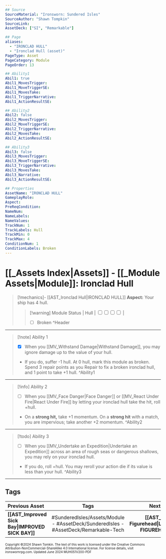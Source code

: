 ```yaml
---
## Source
SourceMaterial: "Ironsworn: Sundered Isles"
SourceAuthor: "Shawn Tompkin"
SourceLink: 
AssetDeck: ["SI", "Remarkable"]

## Page
aliases:
  - "IRONCLAD HULL"
  - "Ironclad Hull (asset)"
PageType: Asset
PageCategory: Module
PageOrder: 13

## Ability1
Abil1: true
Abil1_MovesTrigger: 
Abil1_MoveTriggerSE: 
Abil1_MovesTake: 
Abil1_TriggerNarrative: 
Abil1_ActionResultSE: 

## Ability2
Abil2: false
Abil2_MovesTrigger: 
Abil2_MoveTriggerSE: 
Abil2_TriggerNarrative: 
Abil2_MovesTake: 
Abil2_ActionResultSE: 

## Ability3
Abil3: false
Abil3_MovesTrigger: 
Abil3_MoveTriggerSE: 
Abil3_TriggerNarrative: 
Abil3_MovesTake: 
Abil3_Narrative: 
Abil3_ActionResultSE: 

## Properties
AssetName: "IRONCLAD HULL"
GameplayRole: 
Aspect: 
PreReqCondition: 
NameNum: 
NameLabels: 
NameValues: 
TrackNum: 1
TrackLabels: Hull
TrackMin: 0
TrackMax: 4
ConditionNum: 1
ConditionLabels: Broken
---
```

# [[_Assets Index|Assets]] - [[_Module Assets|Module]]: Ironclad Hull

> [!mechanics]- [[AST_Ironclad Hull|IRONCLAD HULL]]
> **Aspect:** Your ship has 4 hull.
> > [!warning] Module Status | Hull | <input type="checkbox" /><input type="checkbox" /><input type="checkbox" /><input type="checkbox" /> |
> > - [ ] Broken ^Header
 ___
> [!note] Ability 1
> - [x] When you [[MV_Withstand Damage|Withstand Damage]], you may ignore damage up to the value of your hull.
> - If you do, suffer -1 hull. At 0 hull, mark this module as broken.
> 	Spend 3 repair points as you Repair to fix a broken ironclad hull, and 1 point to take +1 hull. ^Ability1
___
> [!info] Ability 2
> - [ ] When you [[MV_Face Danger|Face Danger]] or [[MV_React Under Fire|React Under Fire]] by letting your ironclad hull take the hit, roll +hull.
> - On a **strong hit,** take +1 momentum. On a **strong hit** with a match, you are impervious; take another +2 momentum. ^Ability2
___
> [!todo] Ability 3
> - [ ] When you [[MV_Undertake an Expedition|Undertake an Expedition]] across an area of rough seas or dangerous shallows, you may rely on your ironclad hull.
> - If you do, roll +hull. You may reroll your action die if its value is less than your hull. ^Ability3
___
## Tags

| Previous Asset | Tags | Next Asset |
| :--- | :---: | ---: |
| **[[AST_Improved Sick Bay\|IMPROVED SICK BAY]]** | #SunderedIsles/Assets/Module - #AssetDeck/SunderedIsles - #AssetDeck/Remarkable-Tech | **[[AST_Lucky Figurehead\|LUCKY FIGUREHEAD]]** |

<font size=-2>Copyright ©2024 Shawn Tomkin. The text of this work is licensed under the Creative Commons Attribution-NonCommercial-ShareAlike 4.0 International license. For license details, visit ironswornrpg.com. Updated June 2024 MUH051V200-PDF</font>
